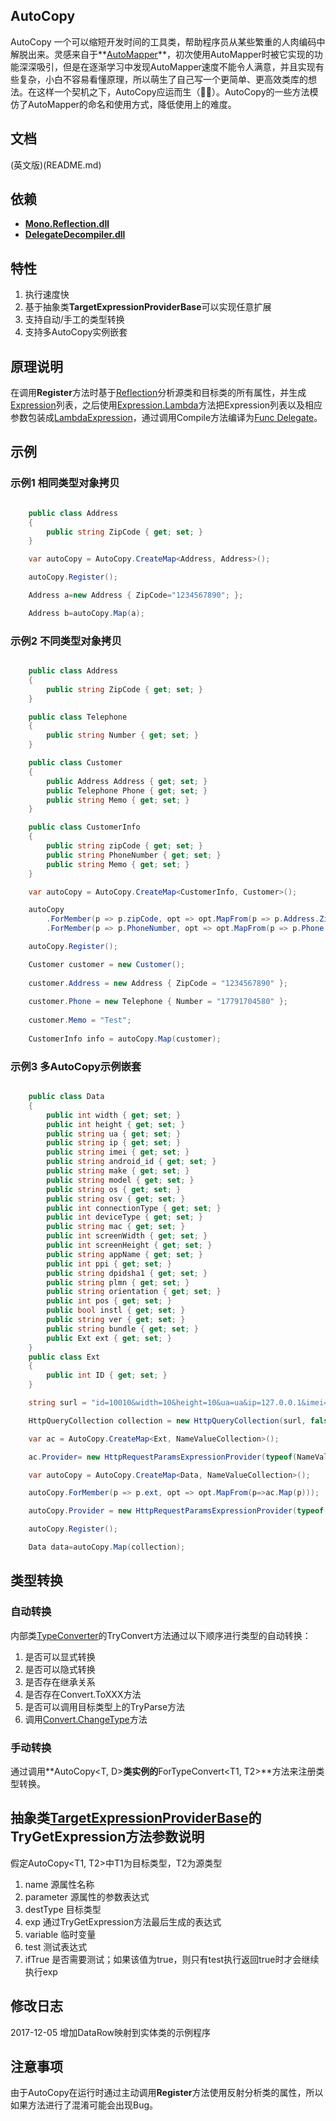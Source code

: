 ## AutoCopy

AutoCopy 一个可以缩短开发时间的工具类，帮助程序员从某些繁重的人肉编码中解脱出来。灵感来自于**[AutoMapper](https://github.com/AutoMapper/AutoMapper "AutoMapper")**，初次使用AutoMapper时被它实现的功能深深吸引，但是在逐渐学习中发现AutoMapper速度不能令人满意，并且实现有些复杂，小白不容易看懂原理，所以萌生了自己写一个更简单、更高效类库的想法。在这样一个契机之下，AutoCopy应运而生（:clap::smirk:）。AutoCopy的一些方法模仿了AutoMapper的命名和使用方式，降低使用上的难度。

## 文档

(英文版)(README.md)

## 依赖

* **[Mono.Reflection.dll](https://github.com/jbevain/mono.reflection "Mono.Reflection")**
* **[DelegateDecompiler.dll](https://github.com/hazzik/DelegateDecompiler "DelegateDecompiler")**

## 特性

1. 执行速度快
2. 基于抽象类**TargetExpressionProviderBase**可以实现任意扩展
3. 支持自动/手工的类型转换
4. 支持多AutoCopy实例嵌套

## 原理说明

在调用**Register**方法时基于[Reflection](https://msdn.microsoft.com/en-us/library/system.reflection(v=vs.110).aspx "Reflection")分析源类和目标类的所有属性，并生成[Expression](https://msdn.microsoft.com/en-us/library/system.linq.expressions.expression(v=vs.110).aspx "Expression")列表，之后使用[Expression.Lambda](https://msdn.microsoft.com/en-us/library/system.linq.expressions.expression.lambda(v=vs.110).aspx "Expression.Lambda")方法把Expression列表以及相应参数包装成[LambdaExpression](https://msdn.microsoft.com/en-us/library/system.linq.expressions.lambdaexpression(v=vs.110).aspx "LambdaExpression")，通过调用Compile方法编译为[Func Delegate](https://msdn.microsoft.com/en-us/library/bb549151(v=vs.110).aspx "Func Delegate")。

## 示例

### 示例1 相同类型对象拷贝

```csharp

    public class Address
    {
        public string ZipCode { get; set; }
    }

    var autoCopy = AutoCopy.CreateMap<Address, Address>();

    autoCopy.Register();

    Address a=new Address { ZipCode="1234567890"; };

    Address b=autoCopy.Map(a);

```

### 示例2 不同类型对象拷贝

```csharp

    public class Address
    {
        public string ZipCode { get; set; }
    }

    public class Telephone
    {
        public string Number { get; set; }
    }

    public class Customer
    {
        public Address Address { get; set; }
        public Telephone Phone { get; set; }
        public string Memo { get; set; }
    }

    public class CustomerInfo
    {
        public string zipCode { get; set; }
        public string PhoneNumber { get; set; }
        public string Memo { get; set; }
    }

    var autoCopy = AutoCopy.CreateMap<CustomerInfo, Customer>();

    autoCopy
        .ForMember(p => p.zipCode, opt => opt.MapFrom(p => p.Address.ZipCode))
        .ForMember(p => p.PhoneNumber, opt => opt.MapFrom(p => p.Phone.Number));

    autoCopy.Register();

    Customer customer = new Customer();
    
    customer.Address = new Address { ZipCode = "1234567890" };
    
    customer.Phone = new Telephone { Number = "17791704580" };
    
    customer.Memo = "Test";
    
    CustomerInfo info = autoCopy.Map(customer);

```

### 示例3 多AutoCopy示例嵌套

```csharp

    public class Data
    {
        public int width { get; set; }
        public int height { get; set; }
        public string ua { get; set; }
        public string ip { get; set; }
        public string imei { get; set; }
        public string android_id { get; set; }
        public string make { get; set; }
        public string model { get; set; }
        public string os { get; set; }
        public string osv { get; set; }
        public int connectionType { get; set; }
        public int deviceType { get; set; }
        public string mac { get; set; }
        public int screenWidth { get; set; }
        public int screenHeight { get; set; }
        public string appName { get; set; }
        public int ppi { get; set; }
        public string dpidsha1 { get; set; }
        public string plmn { get; set; }
        public string orientation { get; set; }
        public int pos { get; set; }
        public bool instl { get; set; }
        public string ver { get; set; }
        public string bundle { get; set; }
        public Ext ext { get; set; }
    }
    public class Ext
    {
        public int ID { get; set; }
    }

    string surl = "id=10010&width=10&height=10&ua=ua&ip=127.0.0.1&imei=00000000000000&android_id=A00000000000000&make=1111111111&model=XXX&os=android&osv=4.0.1&connectionType=1&deviceType=1&mac=0.0.0.0.0.0.0&screenWidth=100&screenHeight=100&appName=test&ppi=600&dpidsha1=dpidsha1&plmn=1&orientation=1&pos=1&instl=true&ver=1.0.0&bundle=bundle";

    HttpQueryCollection collection = new HttpQueryCollection(surl, false);

    var ac = AutoCopy.CreateMap<Ext, NameValueCollection>();

    ac.Provider= new HttpRequestParamsExpressionProvider(typeof(NameValueCollection));

    var autoCopy = AutoCopy.CreateMap<Data, NameValueCollection>();

    autoCopy.ForMember(p => p.ext, opt => opt.MapFrom(p=>ac.Map(p)));

    autoCopy.Provider = new HttpRequestParamsExpressionProvider(typeof(NameValueCollection));

    autoCopy.Register();

    Data data=autoCopy.Map(collection);

```
## 类型转换
### 自动转换
内部类[TypeConverter](/AutoCopyLib/TypeConverter.cs)的TryConvert方法通过以下顺序进行类型的自动转换：

1. 是否可以显式转换
2. 是否可以隐式转换
3. 是否存在继承关系
4. 是否存在Convert.ToXXX方法
5. 是否可以调用目标类型上的TryParse方法
6. 调用[Convert.ChangeType](https://msdn.microsoft.com/en-us/library/system.convert.changetype(v=vs.110).aspx "Convert.ChangeType")方法
### 手动转换

通过调用**AutoCopy<T, D>**类实例的**ForTypeConvert<T1, T2>**方法来注册类型转换。

## 抽象类[TargetExpressionProviderBase](/AutoCopyLib/TargetExpressionProviderBase.cs)的TryGetExpression方法参数说明

假定AutoCopy<T1, T2>中T1为目标类型，T2为源类型

1. name			源属性名称
2. parameter	源属性的参数表达式
3. destType		目标类型
4. exp			通过TryGetExpression方法最后生成的表达式
5. variable		临时变量
6. test			测试表达式
7. ifTrue		是否需要测试；如果该值为true，则只有test执行返回true时才会继续执行exp

## 修改日志
2017-12-05 增加DataRow映射到实体类的示例程序

## 注意事项

由于AutoCopy在运行时通过主动调用**Register**方法使用反射分析类的属性，所以如果方法进行了混淆可能会出现Bug。